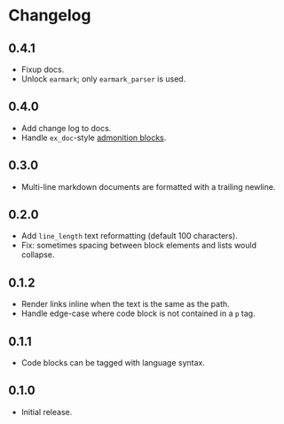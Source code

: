 # Changelog

## 0.4.1

- Fixup docs.
- Unlock `earmark`; only `earmark_parser` is used.

## 0.4.0

- Add change log to docs.
- Handle `ex_doc`-style [admonition blocks](https://hexdocs.pm/ex_doc/readme.html#admonition-blocks).

## 0.3.0

- Multi-line markdown documents are formatted with a trailing newline.

## 0.2.0

- Add `line_length` text reformatting (default 100 characters).
- Fix: sometimes spacing between block elements and lists would collapse.

## 0.1.2

- Render links inline when the text is the same as the path.
- Handle edge-case where code block is not contained in a `p` tag.

## 0.1.1

- Code blocks can be tagged with language syntax.

## 0.1.0

- Initial release.
